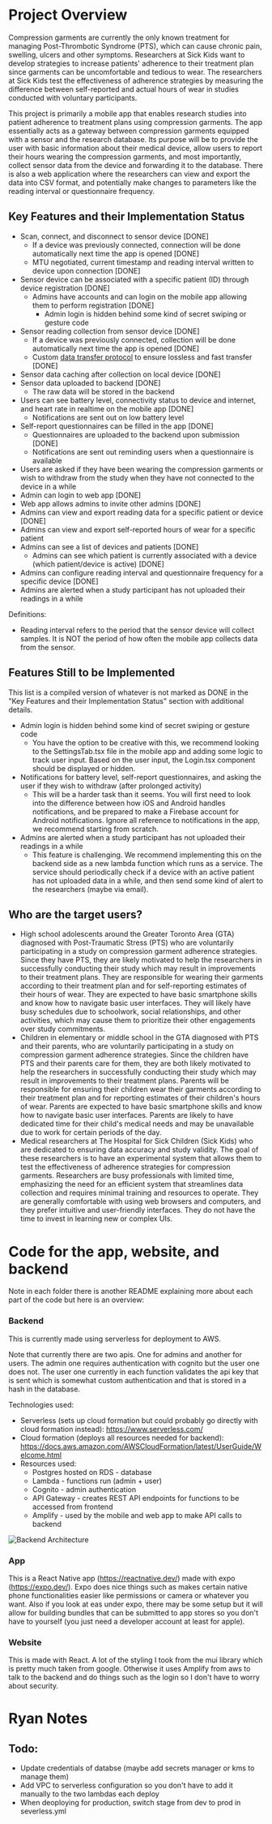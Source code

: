 # Project Overview

Compression garments are currently the only known treatment for managing Post-Thrombotic Syndrome (PTS), which can cause chronic pain, swelling, ulcers and other symptoms. Researchers at Sick Kids want to develop strategies to increase patients' adherence to their treatment plan since garments can be uncomfortable and tedious to wear. The researchers at Sick Kids test the effectiveness of adherence strategies by measuring the difference between self-reported and actual hours of wear in studies conducted with voluntary participants.

This project is primarily a mobile app that enables research studies into patient adherence to treatment plans using compression garments. The app essentially acts as a gateway between compression garments equipped with a sensor and the research database. Its purpose will be to provide the user with basic information about their medical device, allow users to report their hours wearing the compression garments, and most importantly, collect sensor data from the device and forwarding it to the database. There is also a web application where the researchers can view and export the data into CSV format, and potentially make changes to parameters like the reading interval or questionnaire frequency.

## Key Features and their Implementation Status

* Scan, connect, and disconnect to sensor device [DONE]
    * If a device was previously connected, connection will be done automatically next time the app is opened [DONE]
    * MTU negotiated, current timestamp and reading interval written to device upon connection [DONE]
* Sensor device can be associated with a specific patient (ID) through device registration [DONE]
    * Admins have accounts and can login on the mobile app allowing them to perform registration [DONE]
        * Admin login is hidden behind some kind of secret swiping or gesture code
* Sensor reading collection from sensor device [DONE]
    * If a device was previously connected, collection will be done automatically next time the app is opened [DONE]
    * Custom [data transfer protocol](./app/ble_data_transfer_protocol.md) to ensure lossless and fast transfer [DONE]
* Sensor data caching after collection on local device [DONE]
* Sensor data uploaded to backend [DONE]
    * The raw data will be stored in the backend
* Users can see battery level, connectivity status to device and internet, and heart rate in realtime on the mobile app [DONE]
    * Notifications are sent out on low battery level
* Self-report questionnaires can be filled in the app [DONE]
    * Questionnaires are uploaded to the backend upon submission [DONE]
    * Notifications are sent out reminding users when a questionnaire is available
* Users are asked if they have been wearing the compression garments or wish to withdraw from the study when they have not connected to the device in a while
* Admin can login to web app [DONE]
* Web app allows admins to invite other admins [DONE]
* Admins can view and export reading data for a specific patient or device [DONE]
* Admins can view and export self-reported hours of wear for a specific patient
* Admins can see a list of devices and patients [DONE]
    * Admins can see which patient is currently associated with a device (which patient/device is active) [DONE]
* Admins can configure reading interval and questionnaire frequency for a specific device [DONE]
* Admins are alerted when a study participant has not uploaded their readings in a while

Definitions:
* Reading interval refers to the period that the sensor device will collect samples. It is NOT the period of how often the mobile app collects data from the sensor.

## Features Still to be Implemented

This list is a compiled version of whatever is not marked as DONE in the "Key Features and their Implementation Status" section with additional details.

* Admin login is hidden behind some kind of secret swiping or gesture code
    * You have the option to be creative with this, we recommend looking to the SettingsTab.tsx file in the mobile app and adding some logic to track user input. Based on the user input, the Login.tsx component should be displayed or hidden.
* Notifications for battery level, self-report questionnaires, and asking the user if they wish to withdraw (after prolonged activity)
    * This will be a harder task than it seems. You will first need to look into the difference between how iOS and Android handles notifications, and be prepared to make a Firebase account for Android notifications. Ignore all reference to notifications in the app, we recommend starting from scratch.
* Admins are alerted when a study participant has not uploaded their readings in a while
    * This feature is challenging. We recommend implementing this on the backend side as a new lambda function which runs as a service. The service should periodically check if a device with an active patient has not uploaded data in a while, and then send some kind of alert to the researchers (maybe via email).

## Who are the target users?

 * High school adolescents around the Greater Toronto Area (GTA) diagnosed with Post-Traumatic Stress (PTS) who are voluntarily participating in a study on compression garment adherence strategies. Since they have PTS, they are likely motivated to help the researchers in successfully conducting their study which may result in improvements to their treatment plans. They are responsible for wearing their garments according to their treatment plan and for self-reporting estimates of their hours of wear. They are expected to have basic smartphone skills and know how to navigate basic user interfaces. They will likely have busy schedules due to schoolwork, social relationships, and other activities, which may cause them to prioritize their other engagements over study commitments.
 * Children in elementary or middle school in the GTA diagnosed with PTS and their parents, who are voluntarily participating in a study on compression garment adherence strategies. Since the children have PTS and their parents care for them, they are both likely motivated to help the researchers in successfully conducting their study which may result in improvements to their treatment plans. Parents will be responsible for ensuring their children wear their garments according to their treatment plan and for reporting estimates of their children's hours of wear. Parents are expected to have basic smartphone skills and know how to navigate basic user interfaces. Parents are likely to have dedicated time for their child's medical needs and may be unavailable due to work for certain periods of the day.
 * Medical researchers at The Hospital for Sick Children (Sick Kids) who are dedicated to ensuring data accuracy and study validity. The goal of these researchers is to have an experimental system that allows them to test the effectiveness of adherence strategies for compression garments. Researchers are busy professionals with limited time, emphasizing the need for an efficient system that streamlines data collection and requires minimal training and resources to operate. They are generally comfortable with using web browsers and computers, and they prefer intuitive and user-friendly interfaces. They do not have the time to invest in learning new or complex UIs.

# Code for the app, website, and backend

Note in each folder there is another README explaining more about each part of the code but here is an overview:

### Backend
This is currently made using serverless for deployment to AWS.

Note that currently there are two apis. One for admins and another for users. The admin one requires authentication with cognito but the user one does not. The user one currently in each function validates the api key that is sent which is somewhat custom authentication and that is stored in a hash in the database.

Technologies used:
* Serverless (sets up cloud formation but could probably go directly with cloud formation instead): https://www.serverless.com/
* Cloud formation (deploys all resources needed for backend): https://docs.aws.amazon.com/AWSCloudFormation/latest/UserGuide/Welcome.html
* Resources used:
    * Postgres hosted on RDS - database
    * Lambda - functions run (admin + user)
    * Cognito - admin authentication
    * API Gateway - creates REST API endpoints for functions to be accessed from frontend
    * Amplify - used by the mobile and web app to make API calls to backend

![Backend Architecture](./backend_architecture.png)

### App
This is a React Native app (https://reactnative.dev/) made with expo (https://expo.dev/). Expo does nice things such as makes certain native phone functionalities easier like permissions or camera or whatever you want. Also if you look at eas under expo, there may be some setup but it will allow for building bundles that can be submitted to app stores so you don't have to yourself (you just need a developer account at least for apple).

### Website
This is made with React. A lot of the styling I took from the mui library which is pretty much taken from google. Otherwise it uses Amplify from aws to talk to the backend and do things such as the login so I don't have to worry about security.

# Ryan Notes

## Todo:
* Update credentials of databse (maybe add secrets manager or kms to manage them)
* Add VPC to serverless configuration so you don't have to add it manually to the two lambdas each deploy
* When deoploying for production, switch stage from dev to prod in severless.yml

